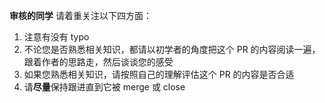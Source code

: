 <!--
首先，十分感谢您花时间来给 OI Wiki 开一个 Pull Request，下面是一些您可能需要知道的信息：

- 请在 Compare 页面仔细检查您的提交是否符合符合您的预期，例如您的修改是否波及到了其他文件，是否发生了意图之外的文件名修改（这在您启用了翻译软件的情况下较为常见），是否引入了无关文件。
- 请在 commit 的时候写比较有意义的 commit message。
- 请给 PR 起比较有意义的标题。
- 如果您的 PR 可以解决某个现有的 issue，请在这个文本框的开头部分写上 fix + issue 编号。 如：fix #1622
- 关于文档内容的基本格式和基本内容规范，可以查阅 [如何参与](https://oi-wiki.org/intro/htc)。
- 请确保勾选了下方允许维护者修改的候选框（lint bot 需要在 PR 环节修正格式）
- 请在 PR 前查看 [OI Wiki 贡献指南](CONTRIBUTING.md)

**如果有需要额外注明的内容，请写在这个文本框的开头部分 :smile: 谢谢～**
-->

**审核的同学** 请着重关注以下四方面：

1. 注意有没有 typo
2. 不论您是否熟悉相关知识，都请以初学者的角度把这个 PR 的内容阅读一遍，跟着作者的思路走，然后谈谈您的感受
3. 如果您熟悉相关知识，请按照自己的理解评估这个 PR 的内容是否合适
4. 请**尽量**保持跟进直到它被 merge 或 close
